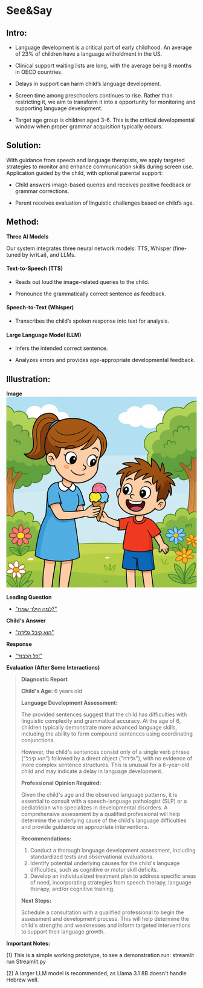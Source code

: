 # __See&Say__

## __Intro:__

* Language development is a critical part of early childhood.  An average of 23% of children have a language witholdment in the US.

* Clinical support waiting lists are long, with the average being 8 months in OECD countries.

* Delays in support can harm child’s language development.

* Screen time among preschoolers continues to rise. Rather than restricting it, we aim to transform it into a opportunity for monitoring and supporting language development.

* Target age group is children aged 3-6. This is the critical developmental window when proper grammar acquisition typically occurs.


## __Solution:__

With guidance from speech and language therapists, we apply targeted strategies to monitor and enhance communication skills during screen use.
Application guided by the child, with optional parental support:

* Child answers image-based queries and receives positive feedback or grammar corrections.

* Parent receives evaluation of linguistic challenges based on child’s age.

## __Method:__

__Three AI Models__

Our system integrates three neural network models: TTS, Whisper (fine-tuned by ivrit.ai), and  LLMs.

#### Text-to-Speech (TTS)

* Reads out loud the image-related queries to the child.

* Pronounce the grammatically correct sentence as feedback.

#### Speech-to-Text (Whisper)

* Transcribes the child’s spoken response into text for analysis.

#### Large Language Model (LLM)

* Infers the intended correct sentence.

* Analyzes errors and provides age-appropriate developmental feedback.


## __Illustration:__

__Image__
![Image](img1.png "A demo image")

__Leading Question__
* ["למה הילד שמח?"](q1_whyHappy.mp3)

__Child's Answer__
* ["הוא קיבל גלידה"](a1_gotIceCream.mp3)

__Response__
* ["כל הכבוד!"](output_audio.mp3)

__Evaluation (After Some Interactions)__
>**Diagnostic Report**
>
>**Child's Age:** 6 years old
>
>**Language Development Assessment:**
>
>The provided sentences suggest that the child has difficulties with linguistic complexity and grammatical accuracy. At the age of 6, children typically demonstrate more advanced language skills, including the ability to form compound sentences using coordinating conjunctions.
>
>However, the child's sentences consist only of a single verb phrase ("הוא קיבל") followed by a direct object ("גלידה"), with no evidence of more complex sentence structures. This is unusual for a 6-year-old child and may indicate a delay in language development.
>
>**Professional Opinion Required:**
>
>Given the child's age and the observed language patterns, it is essential to consult with a speech-language pathologist (SLP) or a pediatrician who specializes in developmental disorders. A comprehensive assessment by a qualified professional will help determine the underlying cause of the child's language difficulties and provide guidance on appropriate interventions.
>
>**Recommendations:**
>
>1. Conduct a thorough language development assessment, including standardized tests and observational evaluations.
>2. Identify potential underlying causes for the child's language difficulties, such as cognitive or motor skill deficits.
>3. Develop an individualized treatment plan to address specific areas of need, incorporating strategies from speech therapy, language therapy, and/or cognitive training.
>
>**Next Steps:**
>
>Schedule a consultation with a qualified professional to begin the assessment and development process. This will help determine the child's strengths and weaknesses and inform targeted interventions to support their language growth.





__Important Notes:__

(1) This is a simple working prototype, to see a demonstration run:
streamlit run Streamlit.py

(2) A larger LLM model is recommended, as Llama 3.1 8B doesn't handle Hebrew well.